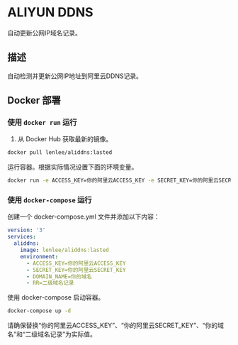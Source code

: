 # ALIYUN DDNS

自动更新公网IP域名记录。

## 描述

自动检测并更新公网IP地址到阿里云DDNS记录。

## Docker 部署

### 使用 `docker run` 运行

1. 从 Docker Hub 获取最新的镜像。
```bash
docker pull lenlee/aliddns:lasted
```
运行容器。根据实际情况设置下面的环境变量。
```bash
docker run -e ACCESS_KEY=你的阿里云ACCESS_KEY -e SECRET_KEY=你的阿里云SECRET_KEY -e DOMAIN_NAME=你的域名 -e RR=二级域名记录 lenlee/aliddns:lasted
```
### 使用 `docker-compose` 运行
创建一个 docker-compose.yml 文件并添加以下内容：
```yml
version: '3'
services:
  aliddns:
    image: lenlee/aliddns:lasted
    environment:
      - ACCESS_KEY=你的阿里云ACCESS_KEY
      - SECRET_KEY=你的阿里云SECRET_KEY
      - DOMAIN_NAME=你的域名
      - RR=二级域名记录
```
使用 docker-compose 启动容器。
```bash
docker-compose up -d
```
请确保替换“你的阿里云ACCESS_KEY”、“你的阿里云SECRET_KEY”、“你的域名”和“二级域名记录”为实际值。